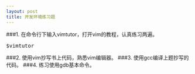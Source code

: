 ```yaml
---
layout: post
title: 开发环境练习题
---
```

###1.
在命令行下输入vimtutor，打开vim的教程，认真练习两遍。
<pre class='terminal bootcamp'>
<span class='codeline'>$vimtutor</span>
</pre>
###2.
使用vim抄写书上代码，熟悉vim编辑器。
###3.
使用gcc编译上题抄写的代码。
###4.
练习使用gdb基本命令。
